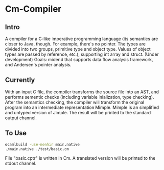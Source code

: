 # Cm-Compiler
## Intro
A compiler for a C-like imperative programming language (its semantics are closer to Java, though. For example, there's no pointer. The types are divided into two groups, primitive type and object type. Values of object types are passed by reference, etc.), supporting int array and struct. (Under development) Goals: midend that supports data flow analysis framework, and Andersen's pointer analysis.

## Currently
With an input C file, the compiler transforms the source file into an AST, and performs sementic checks (including variable inialization, type checking). After the semantics checking, the compiler will transform the original program into an intermediate representation Mimple. Mimple is an simplified and untyped version of Jimple. The result will be printed to the standard output channel.

## To Use
```bash
ocamlbuild -use-menhir main.native
./main.native ./test/basic.cm
```
File "basic.cptr" is written in Cm. A translated version will be printed to the stdout channel.
